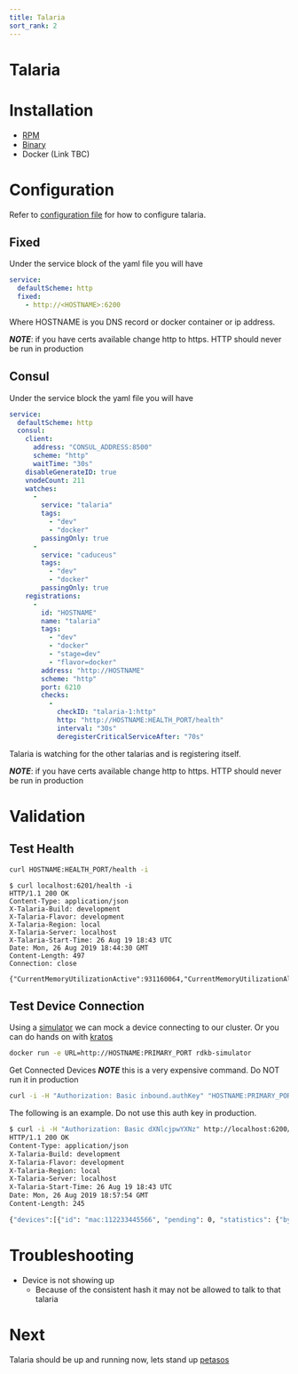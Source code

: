 ```yaml
---
title: Talaria
sort_rank: 2
---
```


# Talaria

# Installation
-   [RPM](https://github.com/xmidt-org/talaria/releases)
-   [Binary](https://github.com/xmidt-org/talaria/releases)
-   Docker (Link TBC)

# Configuration
Refer to [configuration file](https://github.com/xmidt-org/talaria/blob/master/example-talaria.yaml)
for how to configure talaria.

## Fixed
Under the service block of the yaml file you will have

```yaml
service:
  defaultScheme: http
  fixed:
    - http://<HOSTNAME>:6200
```
Where HOSTNAME is you DNS record or docker container or ip address.

_**NOTE**_: if you have certs available change http to https. HTTP should never
be run in production

## Consul
Under the service block the yaml file you will have

```yaml
service:
  defaultScheme: http
  consul:
    client:
      address: "CONSUL_ADDRESS:8500"
      scheme: "http"
      waitTime: "30s"
    disableGenerateID: true
    vnodeCount: 211
    watches:
      -
        service: "talaria"
        tags:
          - "dev"
          - "docker"
        passingOnly: true
      -
        service: "caduceus"
        tags:
          - "dev"
          - "docker"
        passingOnly: true
    registrations:
      -
        id: "HOSTNAME"
        name: "talaria"
        tags:
          - "dev"
          - "docker"
          - "stage=dev"
          - "flavor=docker"
        address: "http://HOSTNAME"
        scheme: "http"
        port: 6210
        checks:
          -
            checkID: "talaria-1:http"
            http: "http://HOSTNAME:HEALTH_PORT/health"
            interval: "30s"
            deregisterCriticalServiceAfter: "70s"
```
Talaria is watching for the other talarias and is registering itself.

_**NOTE**_: if you have certs available change http to https. HTTP should never
be run in production

# Validation
## Test Health
```bash
curl HOSTNAME:HEALTH_PORT/health -i
```


```
$ curl localhost:6201/health -i
HTTP/1.1 200 OK
Content-Type: application/json
X-Talaria-Build: development
X-Talaria-Flavor: development
X-Talaria-Region: local
X-Talaria-Server: localhost
X-Talaria-Start-Time: 26 Aug 19 18:43 UTC
Date: Mon, 26 Aug 2019 18:44:30 GMT
Content-Length: 497
Connection: close

{"CurrentMemoryUtilizationActive":931160064,"CurrentMemoryUtilizationAlloc":2907696,"CurrentMemoryUtilizationHeapSys":66093056,"DeviceCount":0,"MaxMemoryUtilizationActive":931160064,"MaxMemoryUtilizationAlloc":3649496,"MaxMemoryUtilizationHeapSys":66125824,"TotalConnectionEvents":0,"TotalDisconnectionEvents":0,"TotalPingMessagesReceived":0,"TotalPongMessagesReceived":0,"TotalRequestsDenied":0,"TotalRequestsReceived":0,"TotalRequestsSuccessfullyServiced":0,"TotalWRPRequestResponseProcessed":0}
```

## Test Device Connection
Using a [simulator](https://github.com/xmidt-org/xmidt/tree/master/simulator) we
can mock a device connecting to our cluster. Or you can do hands on with [kratos](https://github.com/xmidt-org/kratos)

```bash
docker run -e URL=http://HOSTNAME:PRIMARY_PORT rdkb-simulator
```

Get Connected Devices _**NOTE**_ this is a very expensive command. Do NOT run it in production

```bash
curl -i -H "Authorization: Basic inbound.authKey" "HOSTNAME:PRIMARY_PORT/api/v2/devices
```

The following is an example. Do not use this auth key in production.

```bash
$ curl -i -H "Authorization: Basic dXNlcjpwYXNz" http://localhost:6200/api/v2/devices
HTTP/1.1 200 OK
Content-Type: application/json
X-Talaria-Build: development
X-Talaria-Flavor: development
X-Talaria-Region: local
X-Talaria-Server: localhost
X-Talaria-Start-Time: 26 Aug 19 18:43 UTC
Date: Mon, 26 Aug 2019 18:57:54 GMT
Content-Length: 245

{"devices":[{"id": "mac:112233445566", "pending": 0, "statistics": {"bytesSent": 0, "messagesSent": 0, "bytesReceived": 0, "messagesReceived": 0, "duplications": 0, "connectedAt": "2019-08-26T18:43:57.666272023Z", "upTime": "13m56.48957368s"}}]}
```

# Troubleshooting
-   Device is not showing up
    -   Because of the consistent hash it may not be allowed to talk to that talaria

# Next
Talaria should be up and running now, lets stand up [petasos](../petasos)
